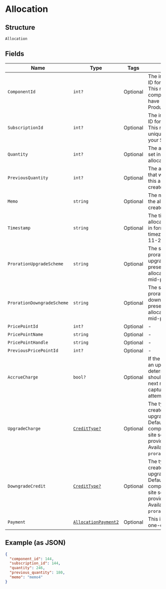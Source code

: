 
# Allocation

## Structure

`Allocation`

## Fields

| Name | Type | Tags | Description |
|  --- | --- | --- | --- |
| `ComponentId` | `int?` | Optional | The integer component ID for the allocation. This references a component that you have created in your Product setup |
| `SubscriptionId` | `int?` | Optional | The integer subscription ID for the allocation. This references a unique subscription in your Site |
| `Quantity` | `int?` | Optional | The allocated quantity set in to effect by the allocation |
| `PreviousQuantity` | `int?` | Optional | The allocated quantity that was in effect before this allocation was created |
| `Memo` | `string` | Optional | The memo passed when the allocation was created |
| `Timestamp` | `string` | Optional | The time that the allocation was recorded, in  format and UTC timezone, i.e. 2012-11-20T22:00:37Z |
| `ProrationUpgradeScheme` | `string` | Optional | The scheme used if the proration was an upgrade. This is only present when the allocation was created mid-period. |
| `ProrationDowngradeScheme` | `string` | Optional | The scheme used if the proration was a downgrade. This is only present when the allocation was created mid-period. |
| `PricePointId` | `int?` | Optional | - |
| `PricePointName` | `string` | Optional | - |
| `PricePointHandle` | `string` | Optional | - |
| `PreviousPricePointId` | `int?` | Optional | - |
| `AccrueCharge` | `bool?` | Optional | If the change in cost is an upgrade, this determines if the charge should accrue to the next renewal or if capture should be attempted immediately. |
| `UpgradeCharge` | [`CreditType?`](../../doc/models/credit-type.md) | Optional | The type of credit to be created when upgrading/downgrading. Defaults to the component and then site setting if one is not provided.<br>Available values: `full`, `prorated`, `none`. |
| `DowngradeCredit` | [`CreditType?`](../../doc/models/credit-type.md) | Optional | The type of credit to be created when upgrading/downgrading. Defaults to the component and then site setting if one is not provided.<br>Available values: `full`, `prorated`, `none`. |
| `Payment` | [`AllocationPayment2`](../../doc/models/containers/allocation-payment-2.md) | Optional | This is a container for one-of cases. |

## Example (as JSON)

```json
{
  "component_id": 144,
  "subscription_id": 144,
  "quantity": 246,
  "previous_quantity": 180,
  "memo": "memo4"
}
```

